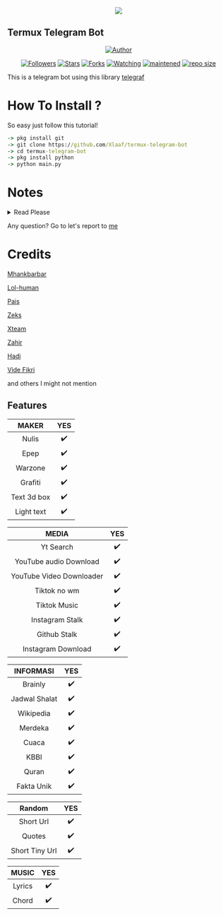 <p align="center">
  <img src="https://telegra.ph/file/0a3c725c6f90daaae930c.jpg">
</p>

## Termux Telegram Bot

</p>
<p align="center">
<a href="https://github.com/Xlaaf"><img title="Author" src="https://img.shields.io/badge/Author-Xlaaf-purple.svg?style=for-the-badge&logo=github"></a>
</p>
<p align="center">
<a href="https://github.com/Xlaaf/followers"><img title="Followers" src="https://img.shields.io/github/followers/Xlaaf?color=green&style=flat-square"></a>
<a href="https://github.com/Xlaaf/megumikato2/stargazers/"><img title="Stars" src="https://img.shields.io/github/stars/Xlaaf/termux-telegram-bot?color=orange&style=flat-square"></a>
<a href="https://github.com/Xlaaf/megumikato2/network/members"><img title="Forks" src="https://img.shields.io/github/forks/Xlaaf/termux-telegram-bot?color=pink&style=flat-square"></a>
<a href="https://github.com/Xlaaf/megumikato2/watchers"><img title="Watching" src="https://img.shields.io/github/watchers/Xlaaf/termux-telegram-bot?label=Watchers&color=yellow&style=flat-square"></a>
<a href="#"><img title="maintened" src="https://img.shields.io/badge/maintained%3F-yes-green.svg?style=flat"></a>
<a href="#"><img title="repo size" src="https://img.shields.io/github/repo-size/Xlaaf/termux-telegram-bot?style=flat-square"></a>
</p>

This is a telegram bot using this library [telegraf](https://github.com/telegraf/telegraf)

# How To Install ?
 So easy just follow this tutorial!
```cmd
-> pkg install git
-> git clone https://github.com/Xlaaf/termux-telegram-bot
-> cd termux-telegram-bot
-> pkg install python
-> python main.py
```
# Notes

<details>
  <summary>Read Please </summary>

```
Don't forget to change your apikey and bot token 
How to get apikey and bot token
For bot tokens will be generated separately
How to get apikey

Lol-human Api : Login to https://lolhuman.herokuapp.com
Get your api key in your profile

Xteam api : login to https://api.xteam.xyz
Get you apikey on your spam email
```
</details>  

Any question? Go to let's report to [me](t.me/Xlaaf)

# Credits
[Mhankbarbar](https://mhankbarbar.herokuapp.com/api)

[Lol-human](https://lolhuman.herokuapp.com)

[Pais](https://pencarikode.xyz)

[Zeks](https://api.zeks.xyz)

[Xteam](https://api.xteam.xyz)

[Zahir](https://zahirr-web.herokuapp.com/api)

[Hadi](http://hadi-api.herokuapp.com/api)

[Vide Fikri](https://videfikri.com/api)

and others I might not mention

## Features 
|  MAKER  |                                           YES |
| :---------------------------------------------: | :-----------: |
| Nulis|✔️|
| Epep|✔️|
| Warzone|✔️|
| Grafiti|✔️|
| Text 3d box|✔️|
| Light text|✔️|

| MEDIA | YES |
| :-----------------: | :-------: |
| Yt Search|✔️|
| YouTube audio Download|✔️|
| YouTube Video Downloader|✔️|
| Tiktok no wm|✔️|
| Tiktok Music|✔️|
| Instagram Stalk|✔️|
| Github Stalk|✔️|
| Instagram Download|✔️|

| INFORMASI | YES |
| :-----------------: | :-------: |
| Brainly|✔️|
| Jadwal Shalat|✔️|
| Wikipedia|✔️|
| Merdeka|✔️|
| Cuaca|✔️|
| KBBI|✔️|
| Quran|✔️|
| Fakta Unik|✔️|

| Random | YES |
| :-----------------: | :-------: |
| Short Url|✔️|
| Quotes|✔️|
| Short Tiny Url|✔️|

| MUSIC | YES |
| :-----------------: | :-------: |
| Lyrics|✔️|
| Chord |✔️|
